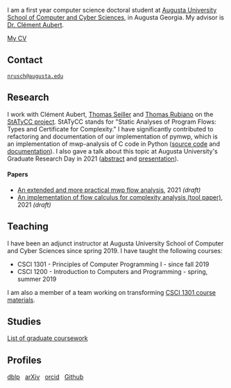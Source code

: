 I am a first year computer science doctoral student at 
[Augusta University](https://www.augusta.edu/) 
[School of Computer and Cyber Sciences](https://www.augusta.edu/ccs/), 
in Augusta Georgia. My advisor is 
[Dr. Clément Aubert](https://spots.augusta.edu/caubert/).


[My CV](./cv.pdf)

## Contact

[`nrusch@augusta.edu`](mailto:nrusch@augusta.edu)

## Research

I work with Clément Aubert, [Thomas Seiller](https://www.seiller.org/) and 
[Thomas Rubiano](https://people.irisa.fr/Thomas.Rubiano/) on the 
[StATyCC project](https://spots.augusta.edu/caubert/research/statycc/). 
StATyCC stands for "Static Analyses of Program Flows: Types and Certificate for 
Complexity." I have significantly contributed to refactoring and documentation 
of our implementation of pymwp, which is an implementation of mwp-analysis of 
C code in Python ([source code](https://github.com/statycc/pymwp) and 
[documentation](https://statycc.github.io/pymwp/)). I also gave a talk about 
this topic at Augusta University's Graduate Research Day in 2021 
([abstract](./posts/grd) and [presentation](https://youtu.be/J8QtGZgTOQM)).

#### Papers

- [An extended and more practical mwp flow analysis](https://arxiv.org/abs/2107.00086), 2021 _(draft)_
- [An implementation of flow calculus for complexity analysis (tool paper)](https://arxiv.org/abs/2107.00097), 2021 _(draft)_

## Teaching

I have been an adjunct instructor at Augusta University School of Computer and 
Cyber Sciences since spring 2019. I have taught the following courses:

- CSCI 1301 - Principles of Computer Programming I - since fall 2019
- CSCI 1200 - Introduction to Computers and Programming - spring, summer 2019

I am also a member of a team working on transforming [CSCI 1301 course materials](https://csci-1301.github.io/about.html).

## Studies



[List of graduate coursework](./posts/coursework)


## Profiles

[dblp](https://dblp.org/pid/296/3722)
&nbsp; [arXiv](https://arxiv.org/search/?query=Rusch%2C+Neea&searchtype=author)
&nbsp; [orcid](https://orcid.org/0000-0002-7354-5330)
&nbsp; [Github](https://github.com/nkrusch)
